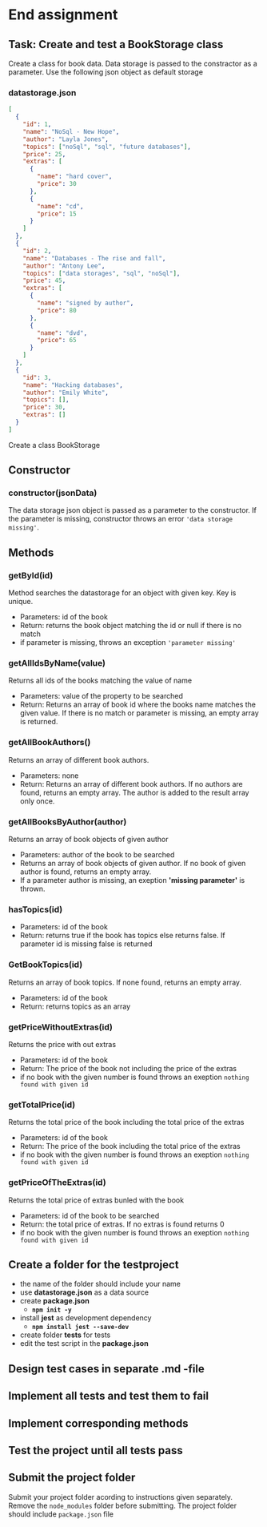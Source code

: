 # End assignment

## Task: Create and test a BookStorage class

Create a class for book data. Data storage is passed to the constractor as a parameter. Use the following json object as default storage

### **datastorage.json**

```json
[
  {
    "id": 1,
    "name": "NoSql - New Hope",
    "author": "Layla Jones",
    "topics": ["noSql", "sql", "future databases"],
    "price": 25,
    "extras": [
      {
        "name": "hard cover",
        "price": 30
      },
      {
        "name": "cd",
        "price": 15
      }
    ]
  },
  {
    "id": 2,
    "name": "Databases - The rise and fall",
    "author": "Antony Lee",
    "topics": ["data storages", "sql", "noSql"],
    "price": 45,
    "extras": [
      {
        "name": "signed by author",
        "price": 80
      },
      {
        "name": "dvd",
        "price": 65
      }
    ]
  },
  {
    "id": 3,
    "name": "Hacking databases",
    "author": "Emily White",
    "topics": [],
    "price": 30,
    "extras": []
  }
]
```

Create a class BookStorage

## Constructor

### **constructor(jsonData)**

The data storage json object is passed as a parameter to the constructor. If the parameter is missing, constructor throws an error `'data storage missing'`.

## Methods

### **getById(id)**

Method searches the datastorage for an object with given key. Key is unique.

- Parameters: id of the book
- Return: returns the book object matching the id or null if there is no match
- if parameter is missing, throws an exception `'parameter missing'`

### **getAllIdsByName(value)**

Returns all ids of the books matching the value of name

- Parameters: value of the property to be searched
- Return: Returns an array of book id where the books name matches the given value. If there is no match or parameter is missing, an empty array is returned.

### **getAllBookAuthors()**

Returns an array of different book authors.

- Parameters: none
- Return: Returns an array of different book authors. If no authors are found, returns an empty array. The author is added to the result array only once.

### **getAllBooksByAuthor(author)**

Returns an array of book objects of given author

- Parameters: author of the book to be searched
- Returns an array of book objects of given author. If no book of given author is found, returns an empty array.
- If a parameter author is missing, an exeption **'missing parameter'** is thrown.

### **hasTopics(id)**

- Parameters: id of the book
- Return: returns true if the book has topics else returns false. If parameter id is missing false is returned

### **GetBookTopics(id)**

Returns an array of book topics. If none found, returns an empty array.

- Parameters: id of the book
- Return: returns topics as an array

### **getPriceWithoutExtras(id)**

Returns the price with out extras

- Parameters: id of the book
- Return: The price of the book not including the price of the extras
- if no book with the given number is found throws an exeption `nothing found with given id`

### **getTotalPrice(id)**

Returns the total price of the book including the total price of the extras

- Parameters: id of the book
- Return: The price of the book including the total price of the extras
- if no book with the given number is found throws an exeption `nothing found with given id`

### **getPriceOfTheExtras(id)**

Returns the total price of extras bunled with the book

- Parameters: id of the book to be searched
- Return: the total price of extras. If no extras is found returns 0
- if no book with the given number is found throws an exeption `nothing found with given id`

## Create a folder for the testproject

- the name of the folder should include your name
- use **datastorage.json** as a data source
- create **package.json**
  - **`npm init -y`**
- install **jest** as development dependency
  - **`npm install jest --save-dev`**
- create folder **tests** for tests
- edit the test script in the **package.json**

## Design test cases in separate .md -file

## Implement all tests and test them to fail

## Implement corresponding methods

## Test the project until all tests pass

## Submit the project folder

Submit your project folder acording to instructions given separately.
Remove the `node_modules` folder before submitting.
The project folder should include `package.json` file
